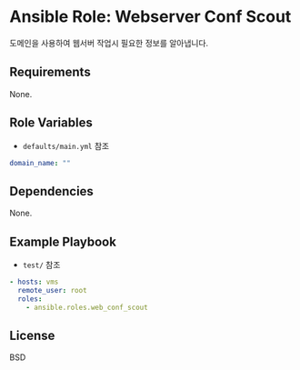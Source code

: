 Ansible Role: Webserver Conf Scout
=========

도메인을 사용하여 웹서버 작업시 필요한 정보를 알아냅니다.

Requirements
------------
None.

Role Variables
--------------
- `defaults/main.yml` 참조
```yaml
domain_name: ""
```

Dependencies
------------
None.

Example Playbook
----------------
- `test/` 참조
```yaml
- hosts: vms
  remote_user: root
  roles:
    - ansible.roles.web_conf_scout
```

License
------------
BSD